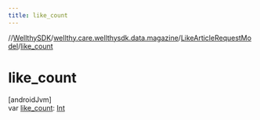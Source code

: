 ```yaml
---
title: like_count
---
```

//[WellthySDK](../../../index.html)/[wellthy.care.wellthysdk.data.magazine](../index.html)/[LikeArticleRequestModel](index.html)/[like_count](like_count.html)



# like_count



[androidJvm]\
var [like_count](like_count.html): [Int](https://kotlinlang.org/api/latest/jvm/stdlib/kotlin/-int/index.html)





